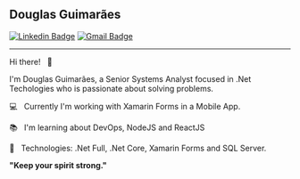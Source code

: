 ## Douglas Guimarães

[![Linkedin Badge](https://img.shields.io/badge/-douglasmguimaraes-blue?style=flat-square&logo=Linkedin&logoColor=white&link=https://www.linkedin.com/in/douglasmguimaraes/)](https://www.linkedin.com/in/douglasmguimaraes/)
[![Gmail Badge](https://img.shields.io/badge/-douglasmendesguimaraes@gmail.com-c14438?style=flat-square&logo=Gmail&logoColor=white&link=mailto:douglasmendesguimaraes@gmail.com)](mailto:douglasmendesguimaraes@gmail.com)

---

Hi there! &nbsp; :metal:

I'm Douglas Guimarães, a Senior Systems Analyst focused in .Net Techologies who is passionate about solving problems.


:computer: &nbsp; Currently I'm working with Xamarin Forms in a Mobile App.

:books: &nbsp; I'm learning about DevOps, NodeJS and ReactJS

:book: &nbsp; Technologies: .Net Full, .Net Core, Xamarin Forms and SQL Server.

**"Keep your spirit strong."**
